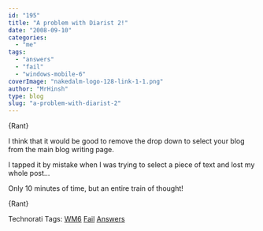 ```yaml
---
id: "195"
title: "A problem with Diarist 2!"
date: "2008-09-10"
categories: 
  - "me"
tags: 
  - "answers"
  - "fail"
  - "windows-mobile-6"
coverImage: "nakedalm-logo-128-link-1-1.png"
author: "MrHinsh"
type: blog
slug: "a-problem-with-diarist-2"
---
```


{Rant}  

I think that it would be good to remove the drop down to select your blog from the main blog writing page.  

I tapped it by mistake when I was trying to select a piece of text and lost my whole post...  

Only 10 minutes of time, but an entire train of thought!  

{Rant}

Technorati Tags: [WM6](http://technorati.com/tags/WM6) [Fail](http://technorati.com/tags/Fail) [Answers](http://technorati.com/tags/Answers)



